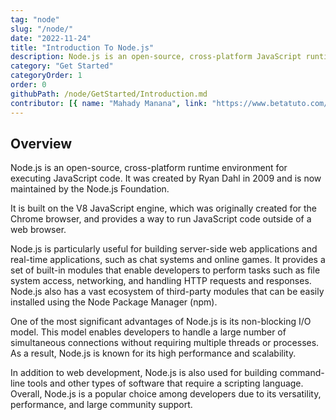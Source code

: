 ```yaml
---
tag: "node"
slug: "/node/"
date: "2022-11-24"
title: "Introduction To Node.js"
description: Node.js is an open-source, cross-platform JavaScript runtime environment built on Chrome's V8 JavaScript engine
category: "Get Started"
categoryOrder: 1
order: 0
githubPath: /node/GetStarted/Introduction.md
contributor: [{ name: "Mahady Manana", link: "https://www.betatuto.com/" }]
---
```


## Overview

Node.js is an open-source, cross-platform runtime environment for executing JavaScript code. It was created by Ryan Dahl in 2009 and is now maintained by the Node.js Foundation.

It is built on the V8 JavaScript engine, which was originally created for the Chrome browser, and provides a way to run JavaScript code outside of a web browser.

Node.js is particularly useful for building server-side web applications and real-time applications, such as chat systems and online games. It provides a set of built-in modules that enable developers to perform tasks such as file system access, networking, and handling HTTP requests and responses. Node.js also has a vast ecosystem of third-party modules that can be easily installed using the Node Package Manager (npm).

One of the most significant advantages of Node.js is its non-blocking I/O model. This model enables developers to handle a large number of simultaneous connections without requiring multiple threads or processes. As a result, Node.js is known for its high performance and scalability.

In addition to web development, Node.js is also used for building command-line tools and other types of software that require a scripting language. Overall, Node.js is a popular choice among developers due to its versatility, performance, and large community support.